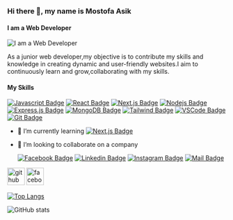 ### Hi there 👋, my name is Mostofa Asik

#### I am a Web Developer

![I am a Web Developer](https://i.ibb.co.com/4sK2zQW/myImage.jpg)

As a junior web developer,my objective is to contribute my skills and knowledge in creating dynamic and user-friendly websites.I aim to continuously learn and grow,collaborating with my skills.

#### My Skills

[![Javascript Badge](https://img.shields.io/badge/-Javascript-F0DB4F?style=for-the-badge&labelColor=black&logo=javascript&logoColor=F0DB4F)](#) [![React Badge](https://img.shields.io/badge/-React-61DBFB?style=for-the-badge&labelColor=black&logo=react&logoColor=61DBFB)](#) [![Next.js Badge](https://img.shields.io/badge/next.js-000000?style=for-the-badge&logo=nextdotjs&logoColor=white)](#) [![Nodejs Badge](https://img.shields.io/badge/-Nodejs-3C873A?style=for-the-badge&labelColor=black&logo=node.js&logoColor=3C873A)](#) [![Express.js Badge](https://img.shields.io/badge/Express.js-000000?style=for-the-badge&logo=express&logoColor=white)](#) [![MongoDB Badge](https://img.shields.io/badge/MongoDB-4EA94B?style=for-the-badge&logo=mongodb&logoColor=white)](#) [![Tailwind Badge](https://img.shields.io/badge/Tailwind%20CSS-092749?style=for-the-badge&logo=tailwindcss&logoColor=06B6D4&labelColor=000000)](#) [![VSCode Badge](https://img.shields.io/badge/Visual_Studio-5C2D91?style=for-the-badge&logo=visual%20studio&logoColor=white)](#) [![Git Badge](https://img.shields.io/badge/Git-F05032?style=for-the-badge&logo=git&logoColor=white)](#)

- 🌱 I’m currently learning [![Next.js Badge](https://img.shields.io/badge/next.js-000000?style=for-the-badge&logo=nextdotjs&logoColor=white)](#)
- 👯 I’m looking to collaborate on a company

  [![Facebook Badge](https://img.shields.io/badge/Facebook-1877F2?style=for-the-badge&logo=facebook&logoColor=white)](https://www.facebook.com/MAS15060) [![Linkedin Badge](https://img.shields.io/badge/LinkedIn-0077B5?style=for-the-badge&logo=linkedin&logoColor=white)](https://www.linkedin.com/in/mostofa-asik-06ba6327b/) [![Instagram Badge](https://img.shields.io/badge/Instagram-E4405F?style=for-the-badge&logo=instagram&logoColor=white)](https://www.instagram.com/mostofaasik/) [![Mail Badge](https://img.shields.io/badge/Gmail-D14836?style=for-the-badge&logo=gmail&logoColor=white)](mailto:mmostofaasik@gmail.com)

[<img src='https://cdn.jsdelivr.net/npm/simple-icons@3.0.1/icons/github.svg' alt='github' height='40'>](https://github.com/MostofaAsik) [<img src='https://cdn.jsdelivr.net/npm/simple-icons@3.0.1/icons/facebook.svg' alt='facebook' height='40'>](https://www.facebook.com/MAS15060)

[![Top Langs](https://github-readme-stats.vercel.app/api/top-langs/?username=MostofaAsik)](https://github.com/anuraghazra/github-readme-stats)

![GitHub stats](https://github-readme-stats.vercel.app/api?username=MostofaAsik&show_icons=true&count_private=true)
